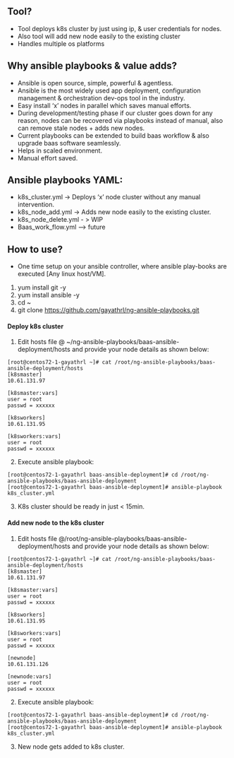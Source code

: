 
## Tool?
- Tool deploys  k8s cluster by just using ip, & user credentials for nodes.
- Also tool will add new node easily to the existing cluster
- Handles multiple os platforms
 
## Why ansible playbooks & value adds?
-	Ansible is open source, simple, powerful & agentless.
-	Ansible is the most widely used app deployment,  configuration management & orchestration dev-ops tool  in the industry.
-	Easy install  ‘x’ nodes in parallel  which saves manual efforts.
-	During development/testing phase if our cluster goes down for any reason, nodes  can be recovered via playbooks instead of manual, also can remove stale nodes + adds new nodes. 
-	Current playbooks can be extended to build baas workflow & also upgrade baas software seamlessly.
-	Helps in scaled environment.
-	Manual effort saved.

## Ansible playbooks YAML:
-	k8s_cluster.yml   ->  Deploys  ‘x’ node cluster without any manual intervention.
-	k8s_node_add.yml -> Adds new node easily to the existing cluster.
-	k8s_node_delete.yml  - > WIP
-	Baas_work_flow.yml –>  future

## How to use?
-	One time setup on your ansible controller, where ansible play-books are executed [Any linux host/VM].
1.	yum install git -y
2.	yum install ansible -y
3.	cd ~
4.	git clone https://github.com/gayathrl/ng-ansible-playbooks.git

#### Deploy k8s cluster ###########
1.	Edit hosts file @ ~/ng-ansible-playbooks/baas-ansible-deployment/hosts  and provide your node details as shown below:
```
[root@centos72-1-gayathrl ~]# cat /root/ng-ansible-playbooks/baas-ansible-deployment/hosts  
[k8smaster]
10.61.131.97

[k8smaster:vars]
user = root
passwd = xxxxxx

[k8sworkers]
10.61.131.95

[k8sworkers:vars]
user = root
passwd = xxxxxx
```
2.	Execute ansible playbook:
```
[root@centos72-1-gayathrl baas-ansible-deployment]# cd /root/ng-ansible-playbooks/baas-ansible-deployment
[root@centos72-1-gayathrl baas-ansible-deployment]# ansible-playbook k8s_cluster.yml
```

3.	K8s cluster should be ready in just < 15min.


#### Add new node to the k8s cluster ####################
1.	Edit hosts file @/root/ng-ansible-playbooks/baas-ansible-deployment/hosts  and provide your node details as shown below:
```
[root@centos72-1-gayathrl ~]# cat /root/ng-ansible-playbooks/baas-ansible-deployment/hosts
[k8smaster]
10.61.131.97

[k8smaster:vars]
user = root
passwd = xxxxxx

[k8sworkers]
10.61.131.95

[k8sworkers:vars]
user = root
passwd = xxxxxx

[newnode]
10.61.131.126

[newnode:vars]
user = root
passwd = xxxxxx
```

2.	Execute ansible playbook:
```
[root@centos72-1-gayathrl baas-ansible-deployment]# cd /root/ng-ansible-playbooks/baas-ansible-deployment
[root@centos72-1-gayathrl baas-ansible-deployment]# ansible-playbook k8s_cluster.yml
```

3.	New node gets added to k8s cluster.


